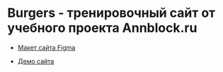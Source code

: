 # Burgers - тренировочный сайт от учебного проекта Annblock.ru

* [ Макет сайта Figma](https://www.figma.com/file/8muxUNt1PwGH5byQR6LZG8/Burgers-Menu-Responsive?node-id=702%3A197)

* [ Демо сайта](https://e1ena1.github.io/Module01-Burger/menu.html)
